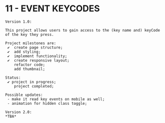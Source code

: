 # 11 - EVENT KEYCODES

    Version 1.0:

    This project allows users to gain access to the (key name and) keyCode of the key they press.

    Project milestones are:
     ✔  create page structure;
     ✔  add styling;
     ✔  implement functionality;
     ✔  create responsive layout;
        refactor code;
        add thumbnail;

    Status:
     ✔ project in progress;
        project completed;

    Possible updates:
     - make it read key events on mobile as well;
     - animation for hidden class toggle;

    Version 2.0:
    *TBA*
